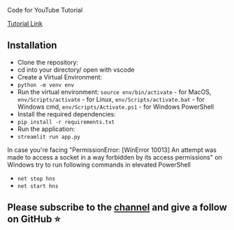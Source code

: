 Code for YouTube Tutorial 

[Tutorial Link](https://www.youtube.com/watch?v=a2shHB4MRZ4)

## Installation

- Clone the repository:
- cd into your directory/ open with vscode
- Create a Virtual Environment:
- `python -m venv env`
- Run the virtual environment: `source env/bin/activate` - for MacOS, `env/Scripts/activate` - for Linux, `env/Scripts/activate.bat` - for Windows cmd, `env/Scripts/Activate.ps1` - for Windows PowerShell 
- Install the required dependencies:
- `pip install -r requirements.txt`
- Run the application:
- `streamlit run app.py`

In case you're facing "PermissionError: [WinError 10013] An attempt was made to access a socket in a way forbidden by its access permissions" on Windows try to run following commands in elevated PowerShell 
- `net stop hns`
- `net start hns`


## Please subscribe to the [channel](https://www.youtube.com/@JutsuPoint) and give a follow on GitHub ⭐️
